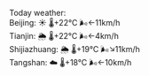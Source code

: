 Today weather:  
Beijing: ☀️ 🌡️+22°C 🌬️←11km/h  
Tianjin: 🌦 🌡️+22°C 🌬️←4km/h  
Shijiazhuang: 🌦 🌡️+19°C 🌬️↘11km/h  
Tangshan: ☁️ 🌡️+18°C 🌬️←10km/h  
